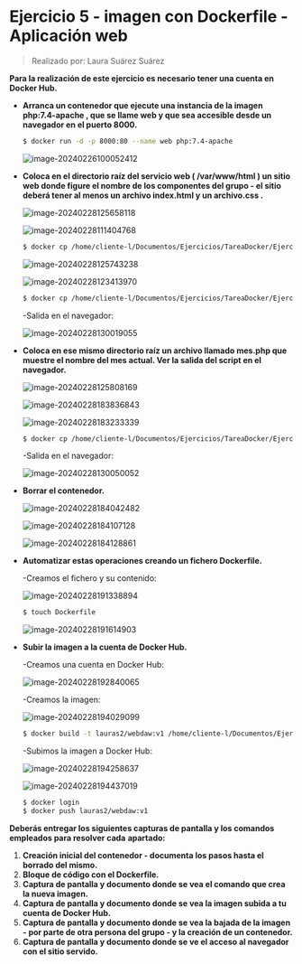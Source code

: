 # Ejercicio 5 - imagen con Dockerfile - Aplicación web



> Realizado por: Laura Suárez Suárez



**Para la realización de este ejercicio es necesario tener una cuenta en Docker Hub.**

- **Arranca un contenedor que ejecute una instancia de la imagen php:7.4-apache , que se llame web y que sea accesible desde un navegador en el puerto 8000.**

  ```bash
  $ docker run -d -p 8000:80 --name web php:7.4-apache
  ```

  ![image-20240226100052412](./Ejercicio5.assets/image-20240226100052412.png)

- **Coloca en el directorio raíz del servicio web ( /var/www/html ) un sitio web donde figure el nombre de los componentes del grupo - el sitio deberá tener al menos un archivo index.html y un archivo.css .**

  ![image-20240228125658118](./Ejercicio5.assets/image-20240228125658118.png)

  ![image-20240228111404768](./Ejercicio5.assets/image-20240228111404768.png)

  ```bash
  $ docker cp /home/cliente-l/Documentos/Ejercicios/TareaDocker/Ejercicio5/index.html web:/var/www/html/index.html
  ```

  ![image-20240228125743238](./Ejercicio5.assets/image-20240228125743238.png)

  ![image-20240228123413970](./Ejercicio5.assets/image-20240228123413970.png)

  ```bash
  $ docker cp /home/cliente-l/Documentos/Ejercicios/TareaDocker/Ejercicio5/estilos.css web:/var/www/html/estilos.css
  ```

  -Salida en el navegador:

  ![image-20240228130019055](./Ejercicio5.assets/image-20240228130019055.png)

- **Coloca en ese mismo directorio raíz un archivo llamado mes.php que muestre el nombre del mes actual. Ver la salida del script en el navegador.**

  ![image-20240228125808169](./Ejercicio5.assets/image-20240228125808169.png)

  ![image-20240228183836843](./Ejercicio5.assets/image-20240228183836843.png)

  ![image-20240228183233339](./Ejercicio5.assets/image-20240228183233339.png)

  ```bash
  $ docker cp /home/cliente-l/Documentos/Ejercicios/TareaDocker/Ejercicio5/mes.php web:/var/www/html/mes.php
  ```

  -Salida en el navegador:

  ![image-20240228130050052](./Ejercicio5.assets/image-20240228130050052.png)

- **Borrar el contenedor.**

  ![image-20240228184042482](./Ejercicio5.assets/image-20240228184042482.png)

  ![image-20240228184107128](./Ejercicio5.assets/image-20240228184107128.png)

  ![image-20240228184128861](./Ejercicio5.assets/image-20240228184128861.png)

- **Automatizar estas operaciones creando un fichero Dockerfile.**

  -Creamos el fichero y su contenido:

  ![image-20240228191338894](./Ejercicio5.assets/image-20240228191338894.png)

  ```bash
  $ touch Dockerfile
  ```

  ![image-20240228191614903](./Ejercicio5.assets/image-20240228191614903.png)

- **Subir la imagen a la cuenta de Docker Hub.**

  -Creamos una cuenta en Docker Hub:

  ![image-20240228192840065](./Ejercicio5.assets/image-20240228192840065.png)

  -Creamos la imagen:

  ![image-20240228194029099](./Ejercicio5.assets/image-20240228194029099.png)

  ```bash
  $ docker build -t lauras2/webdaw:v1 /home/cliente-l/Documentos/Ejercicios/TareaDocker/Ejercicio5
  ```

  -Subimos la imagen a Docker Hub:

  ![image-20240228194258637](./Ejercicio5.assets/image-20240228194258637.png)

  ![image-20240228194437019](./Ejercicio5.assets/image-20240228194437019.png)

  ```bash
  $ docker login
  $ docker push lauras2/webdaw:v1
  ```

  

**Deberás entregar los siguientes capturas de pantalla y los comandos empleados para resolver cada**
**apartado:**

1. **Creación inicial del contenedor - documenta los pasos hasta el borrado del mismo.**
2. **Bloque de código con el Dockerfile.**
3. **Captura de pantalla y documento donde se vea el comando que crea la nueva imagen.**
4. **Captura de pantalla y documento donde se vea la imagen subida a tu cuenta de Docker Hub.**
5. **Captura de pantalla y documento donde se vea la bajada de la imagen - por parte de otra persona del grupo - y la creación de un contenedor.**
6. **Captura de pantalla y documento donde se ve el acceso al navegador con el sitio servido.**
